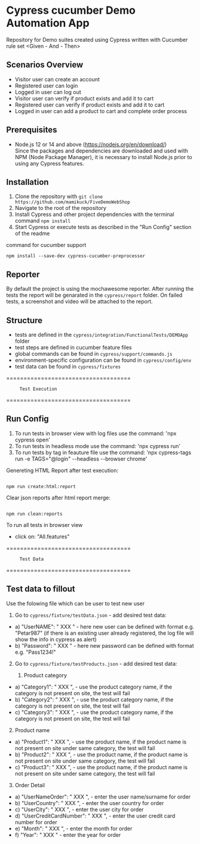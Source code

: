 # Cypress cucumber Demo Automation App

Repository for Demo suites created using Cypress written with Cucumber rule set <Given - And - Then>

## Scenarios Overview

- Visitor user can create an account
- Registered user can login
- Logged in user can log out
- Visitor user can verify if product exists and add it to cart
- Registered user can verify if product exists and add it to cart
- Logged in user can add a product to cart and complete order process

## Prerequisites

- Node.js 12 or 14 and above (https://nodejs.org/en/download/)\
  Since the packages and dependencies are downloaded and used with NPM (Node Package Manager), it is necessary to install Node.js prior to using any Cypress features.

## Installation

1. Clone the repository with `git clone https://github.com/mamikuck/FiveDemoWebShop`
2. Navigate to the root of the repository
3. Install Cypress and other project dependencies with the terminal command `npm install`
4. Start Cypress or execute tests as described in the "Run Config" section of the readme

command for cucumber support

```
npm install --save-dev cypress-cucumber-preprocessor

```

## Reporter

By default the project is using the mochawesome reporter. After running the tests the report will be genarated in the `cypress/report` folder.
On failed tests, a screenshot and video will be attached to the report.

## Structure

- tests are defined in the `cypress/integration/FunctionalTests/DEMOApp` folder
- test steps are defined in cucumber feature files
- global commands can be found in `cypress/support/commands.js`
- environment-specific configuration can be found in `cypress/config/env`
- test data can be found in `cypress/fixtures`

====================================

         Test Execution

====================================

## Run Config

1.  To run tests in browser view with log files use the command: 'npx cypress open'
2.  To run tests in headless mode use the command: 'npx cypress run'
3.  To run tests by tag in feauture file use the command: 'npx cypress-tags run -e TAGS="@login" --headless --browser chrome'

Genereting HTML Report after test execution:

```

npm run create:html:report

```

Clear json reports after html report merge:

```

npm run clean:reports

```

To run all tests in browser view

- click on: "All.features"

====================================

         Test Data

====================================

## Test data to fillout

Use the folowing file which can be user to test new user

1. Go to `cypress/fixture/testData.json` - add desired test data:

- a) "UserNAME": " XXX " - here new user can be defined with format e.g. "Petar987"
  (if there is an existing user already registered, the log file will show the info in cypress as alert)
- b) "Password": " XXX " - here new password can be defined with format e.g. "Pass1234!"

2. Go to `cypress/fixture/testProducts.json` - add desired test data:

   1. Product category

- a) "Category1": " XXX ", - use the product category name, if the category is not present on site, the test will fail
- b) "Category2": " XXX ", - use the product category name, if the category is not present on site, the test will fail
- c) "Category3": " XXX ", - use the product category name, if the category is not present on site, the test will fail

2.  Product name

- a) "Product1": " XXX ", - use the product name, if the product name is not present on site under same category, the test will fail
- b) "Product2": " XXX ", - use the product name, if the product name is not present on site under same category, the test will fail
- c) "Product3": " XXX ", - use the product name, if the product name is not present on site under same category, the test will fail

3.  Order Detail

- a) "UserNameOrder": " XXX ", - enter the user name/surname for order
- b) "UserCountry": " XXX ", - enter the user country for order
- c) "UserCity": " XXX ", - enter the user city for order
- d) "UserCreditCardNumber": " XXX ", - enter the user credit card number for order
- e) "Month": " XXX ", - enter the month for order
- f) "Year": " XXX " - enter the year for order
